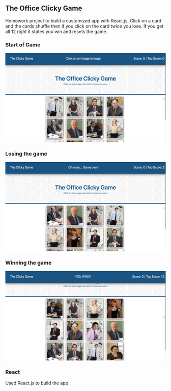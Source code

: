 
## The Office Clicky Game

Homework project to build a customized app with React.js.  Click on a card and the cards shuffle then if you click on the card twice you 
lose.  If you get all 12 right it states you win and resets the game.

### Start of Game
![alt text](./public/images/start.png)

### Losing the game
![alt text](./public/images/loss.png)

### Winning the game
![alt text](./public/images/win.png)


### React
Used React.js to build the app.
